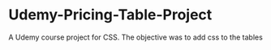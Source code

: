 # Udemy-Pricing-Table-Project
A Udemy course project for CSS. The objective was to add css to the tables
